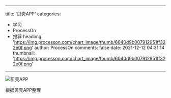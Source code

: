 
---
title: '贝壳APP'
categories: 
 - 学习
 - ProcessOn
 - 推荐
headimg: 'https://img.processon.com/chart_image/thumb/6040d9b007912951ff322e0f.png'
author: ProcessOn
comments: false
date: 2021-12-12 04:31:14
thumbnail: 'https://img.processon.com/chart_image/thumb/6040d9b007912951ff322e0f.png'
---

<div>   
<img class="thumb" alt="贝壳APP" src="https://img.processon.com/chart_image/thumb/6040d9b007912951ff322e0f.png" referrerpolicy="no-referrer">
<p>根据贝壳APP整理</p>  
</div>
            